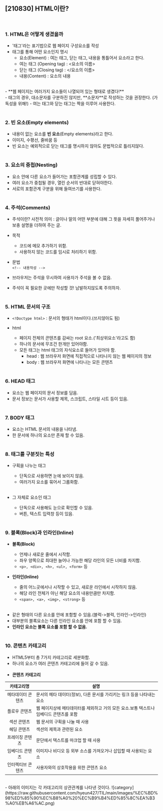 ## [210830] HTML이란?
</br>

### 1. HTML은 어떻게 생겼을까</br>

- '태그'라는 표기법으로 웹 페이지 구성요소를 작성
- 태그를 통해 어떤 요소인지 명시<br>
  - 요소(Element) : 여는 태그, 닫는 태그, 내용을 통틀어서 요소라고 한다.
  - 여는 태그 (Opening tag) : <요소의 이름>
  - 닫는 태그 (Closing tag) : </요소의 이름>
  - 내용(Content) : 요소의 내용
</br>
- **웹 페이지는 여러가지 요소들이 나열되어 있는 형태로 생겼다!**
</br>
- 태그의 경우, 대소문자를 구분하진 않지만, **소문자**로 작성하는 것을 권장한다. (가독성을 위해!)
- 여는 태그와 닫는 태그는 짝을 이루어 사용한다.
</br></br>

### 2. 빈 요소(Empty elements)</br>

- 내용이 없는 요소를 **빈 요소**(Empty elements)라고 한다.
- 이미지, 수평선, 줄바꿈 등
- 빈 요소는 예외적으로 닫는 태그를 명시하지 않아도 문법적으로 틀리지않다.
</br></br>

### 3. 요소의 중첩(Nesting)</br>

- 요소 안에 다른 요소가 들어가는 포함관계를 성립할 수 있다.
- 여러 요소가 중첩될 경우, 열린 순서의 반대로 닫혀야한다.
- 서로의 포함관계 구분을 위해 들여쓰기를 사용한다.
</br></br>

### 4. 주석(Comments)</br>

- 주석이란?
	사전적 의미 : 글이나 말의 어떤 부분에 대해 그 뜻을 자세히 풀어주거나 보충 설명을 더하여 주는 글.</br>
- 목적
  - 코드에 메모 추가하기 위함.
  - 사용하지 않는 코드를 임시로 처리하기 위함.</br>
- 문법</br>
	```<!-- 내용작성 -->```

- 브라우저는 주석을 무시하여 사용자가 주석을 볼 수 없음.

- 주석이 꼭 필요한 곳에만 작성할 것! 남발하지않도록 주의하자.
</br></br>

### 5. HTML 문서의 구조

- ```<!Doctype html>``` : 문서의 형태가 html이다.(쓰지않아도 됨)

- html
  - 페이지 전체의 콘텐츠를 감싸는 root 요소.('최상위요소'라고도 함)
  - 하나의 문서에 무조건 한개만 있어야함.
  - 모든 태그는 html 태그의 자식요소로 들어가 있어야 함.
	- head : 웹 브라우저 화면에 직접적으로 나타나지 않는 웹 페이지의 정보
	- body : 웹 브라우저 화면에 나타나는 모든 콘텐츠
</br></br>

### 6. HEAD 태그

- <head>요소는 웹 페이지의 문서 정보를 담음.
- 문서 정보는 문서가 사용할 제목, 스크립트, 스타일 시트 등이 있음.
</br></br>

### 7. BODY 태그

- <body>요소는 HTML 문서의 내용을 나타냄.
- 한 문서에 하나의 <body>요소만 존재 할 수 있음.
</br></br>

### 8. 태그를 구분짓는 특성

- 구획을 나누는 태그
  - 단독으로 사용하면 눈에 보이지 않음.
  - 여러가지 요소를 묶어서 그룹화함.
</br></br>

- 그 자체로 요소인 태그
  - 단독으로 사용해도 눈으로 확인할 수 있음.
  - 버튼, 텍스트 입력창 등이 있음.
</br></br>

### 9. 블록(Block)과 인라인(Inline)

- **블록(Block)**
  - 언제나 새로운 줄에서 시작함.
  - 좌우 양쪽으로 최대한 늘어나 가능한 해당 라인의 모든 너비를 차지함.
  - ```<p>, <div>, <h>, <ul>, <form>``` 등

- **인라인(Inline)**
  - 줄의 어느곳에서나 시작할 수 있고, 새로운 라인에서 시작하지 않음.
  - 해당 라인 전체가 아닌 해당 요소의 내용만큼만 차지함.
  - ```<span>, <a>, <img>, <strong>``` 등
</br></br>
* 같은 형태의 다른 요소를 안에 포함할 수 있음.(블럭->블럭, 인라인->인라인)
* 대부분의 블록요소는 다른 인라인 요소를 안에 포함 할 수 있음.
* **인라인 요소는 블록 요소를 포함 할 수 없음.**
</br></br>

### 10. 콘텐츠 카테고리

- HTML5부터 총 7가지 카테고리로 세분화함.
- 하나의 요소가 여러 콘텐츠 카테고리에 들어 갈 수 있음.
</br></br>
- **콘텐츠 카테고리**</br>

카테고리명 | 설명
:--:|--
메타데이터 콘텐츠 | 문서의 메타 데이터(정보), 다른 문서를 가리키는 링크 등을 나타내는 요소
플로우 콘텐츠 | 웹 페이지상에 메타데이터를 제외하고 거의 모든 요소.보통 텍스트나 임베디드 콘텐츠를 포함
섹션 콘텐츠 | 웹 문서의 구획을 나눌 때 사용
헤딩 콘텐츠 | 섹션의 제목과 관련된 요소
프레이징 콘텐츠 | 문단에서 텍스트를 마크업 할 때 사용
임베디드 콘텐츠 | 이미지나 비디오 등 외부 소스를 가져오거나 삽입할 때 사용되는 요소
인터렉티브 콘텐츠 | 사용자와의 상호작용을 위한 콘텐츠 요소
</br>
- 아래의 이미지는 각 카데고리의 상관관계를 나타낸 것이다.
![category](https://raw.githubusercontent.com/hyeun427/TIL/main/images/%EC%BD%98%ED%85%90%EC%B8%A0%20%EC%B9%B4%ED%85%8C%EA%B3%A0%EB%A6%AC.png)